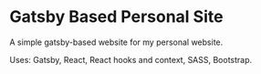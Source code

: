 # Gatsby Based Personal Site 

A simple gatsby-based website for my personal website. 

Uses: Gatsby, React, React hooks and context, SASS, Bootstrap.
